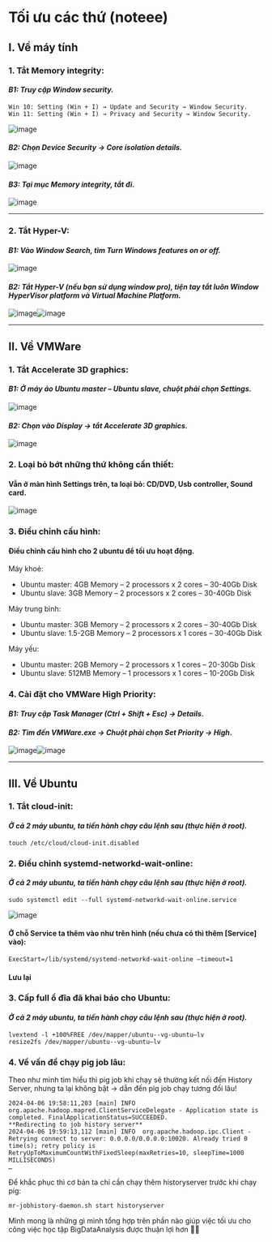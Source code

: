 # Tối ưu các thứ (noteee)
## I. Về máy tính

### 1. **Tắt Memory integrity**:
#### _B1: Truy cập Window security._
    Win 10: Setting (Win + I) → Update and Security → Window Security.
    Win 11: Setting (Win + I) → Privacy and Security → Window Security.
      
![image](https://github.com/KhangToof/optimize-vm/assets/93634247/d36c1630-e25a-4d3c-b66f-a64f82da5146)
#### _B2: Chọn Device Security → Core isolation details._
    
![image](https://github.com/KhangToof/optimize-vm/assets/93634247/46e5f012-5221-4862-861a-644175b54379)
#### _B3: Tại mục Memory integrity, tắt đi._

![image](https://github.com/KhangToof/optimize-vm/assets/93634247/346537bd-b0e4-4061-8a07-341a39de47b9)

------

### 2. **Tắt Hyper-V**:
#### _B1: Vào Window Search, tìm Turn Windows features on or off._
![image](https://github.com/KhangToof/optimize-vm/assets/93634247/bca76fed-f757-457b-b98e-4b0dd0f62e5a)

#### _B2: Tắt Hyper-V (nếu bạn sử dụng window pro), tiện tay tắt luôn Window HyperVisor platform và Virtual Machine Platform._
![image](https://github.com/KhangToof/optimize-vm/assets/93634247/d438d26b-543d-41c5-98cb-982a1049b240)![image](https://github.com/KhangToof/optimize-vm/assets/93634247/b9ab0f35-c9df-43ac-9cff-1c3f46292d1d)

---
## II. Về VMWare
### 1. **Tắt Accelerate 3D graphics**:
#### _B1: Ở máy ảo Ubuntu master – Ubuntu slave, chuột phải chọn Settings._
![image](https://github.com/KhangToof/optimize-vm/assets/93634247/b93daa8e-b077-4872-af65-6350c5c2d23d)

#### _B2: Chọn vào Display → tắt Accelerate 3D graphics._
![image](https://github.com/KhangToof/optimize-vm/assets/93634247/1d404786-af18-49ac-a56e-570ebdf871fd)

### 2. **Loại bỏ bớt những thứ không cần thiết**:
#### Vẫn ở màn hình Settings trên, ta loại bỏ: CD/DVD, Usb controller, Sound card.
![image](https://github.com/KhangToof/optimize-vm/assets/93634247/6a3ad7ee-758b-49c0-be77-680fafce7676)

### 3. **Điều chỉnh cấu hình**:
#### Điều chỉnh cấu hình cho 2 ubuntu để tối ưu hoạt động.
Máy khoẻ:
  - Ubuntu master: 4GB Memory – 2 processors x 2 cores – 30-40Gb Disk
  - Ubuntu slave: 3GB Memory – 2 processors x 2 cores – 30-40Gb Disk
    
Máy trung bình:
  - Ubuntu master: 3GB Memory – 2 processors x 2 cores – 30-40Gb Disk
  - Ubuntu slave: 1.5-2GB Memory – 2 processors x 1 cores – 30-40Gb Disk
    
Máy yếu:
  - Ubuntu master: 2GB Memory – 2 processors x 1 cores – 20-30Gb Disk
  - Ubuntu slave: 512MB Memory – 1 processors x 1 cores – 10-20Gb Disk

### 4. **Cài đặt cho VMWare High Priority**:
#### _B1: Truy cập Task Manager (Ctrl + Shift + Esc) → Details_.
#### _B2: Tìm đến VMWare.exe → Chuột phải chọn Set Priority → High_.
![image](https://github.com/KhangToof/optimize-vm/assets/93634247/467bd477-8968-4579-b857-863d6d65f4aa)![image](https://github.com/KhangToof/optimize-vm/assets/93634247/5794f78c-f891-4768-a842-63fa5349b03d)

---
## III. Về Ubuntu
### 1. **Tắt cloud-init**:
#### _Ở cả 2 máy ubuntu, ta tiến hành chạy câu lệnh sau (thực hiện ở root)._
    touch /etc/cloud/cloud-init.disabled

### 2. **Điều chỉnh systemd-networkd-wait-online**:
#### _Ở cả 2 máy ubuntu, ta tiến hành chạy câu lệnh sau (thực hiện ở root)._
    sudo systemctl edit --full systemd-networkd-wait-online.service
![image](https://github.com/KhangToof/optimize-vm/assets/93634247/3b277e35-e3a3-470d-b08c-1a6ca06c6b04)
#### Ở chỗ Service ta thêm vào như trên hình (nếu chưa có thì thêm [Service] vào):
    ExecStart=/lib/systemd/systemd-networkd-wait-online –timeout=1
#### Lưu lại


### 3. **Cấp full ổ đĩa đã khai báo cho Ubuntu**:
#### _Ở cả 2 máy ubuntu, ta tiến hành chạy câu lệnh sau (thực hiện ở root)._
    lvextend -l +100%FREE /dev/mapper/ubuntu--vg-ubuntu—lv
    resize2fs /dev/mapper/ubuntu--vg-ubuntu—lv

### 4. **Về vấn đề chạy pig job lâu**:
Theo như mình tìm hiểu thì pig job khi chạy sẽ thường kết nối đến History Server, nhưng ta lại không bật → dẫn đến pig job chạy tương đối lâu!
```
2024-04-06 19:58:11,203 [main] INFO org.apache.hadoop.mapred.ClientServiceDelegate - Application state is completed. FinalApplicationStatus=SUCCEEDED. 
**Redirecting to job history server** 
2024-04-06 19:59:13,112 [main] INFO  org.apache.hadoop.ipc.Client - Retrying connect to server: 0.0.0.0/0.0.0.0:10020. Already tried 0 time(s); retry policy is RetryUpToMaximumCountWithFixedSleep(maxRetries=10, sleepTime=1000 MILLISECONDS)
…
```

Để khắc phục thì cơ bản ta chỉ cần chạy thêm historyserver trước khi chạy pig:
```
mr-jobhistory-daemon.sh start historyserver
```

Mình mong là những gì mình tổng hợp trên phần nào giúp việc tối ưu cho công việc học tập BigDataAnalysis được thuận lợi hơn 🐻🐻
